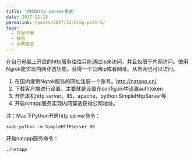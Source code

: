 ```yaml
---
title: '内网http server穿透'
date: 2017-12-18
permalink: /posts/2017/12/blog-post-5/
tags:
  - 开发环境
  - 微信
  - 内网穿透
---
```


在自己电脑上开启的http服务往往只能通过ip来访问，并且仅限于内网访问。使用Ngrok能实现内网穿透功能。获得一个公网ip或者网址。从外网也可以访问。

1. 在国内提供Ngrok服务的网址注册一个账号。http://natapp.cn/
2. 下载客户端进行设置。主要就是设置在config.ini中设置authtoken
3. 开启本机http server。IIS，apache，python SimpleHttpServer等
4. 开启natapp服务实现内网穿透获得公网地址。

注：Mac下Python开启http server命令：

```
sudo python -m SimpleHTTPServer 80
```

开启natapp服务命令：

```
./natapp
```


